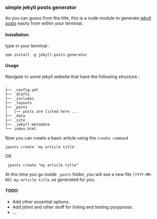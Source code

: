 ### simple jekyll posts generator
As you can guess from the title, this is a node module to generate [jekyll posts](http://jekyllrb.com/)  easily from within your terminal.

#### Installation
type in your terminal :
```
npm install -g jekyll-posts-generator
```

#### Usage
Navigate to some jekyll website that have the following structure :
```
.
├── _config.yml
├── _drafts
├── _includes
├── _layouts
├── _posts
|   |── posts are listed here ...
├── _data
├── _site
├── .jekyll-metadata
└── index.html
```

Now you can create a basic article using the ``create command``

```
jposts create 'my article title'
```
OR
```
 jposts create "my article title"
```

At this time you go inside ``_posts`` folder, you will see a new file ``[YYYY-MM-DD]-my-article-title.md`` generated for you.

#### TODO
* Add other essential options.
* Add jshint and other stuff for linting and testing purpposes.
* ...

